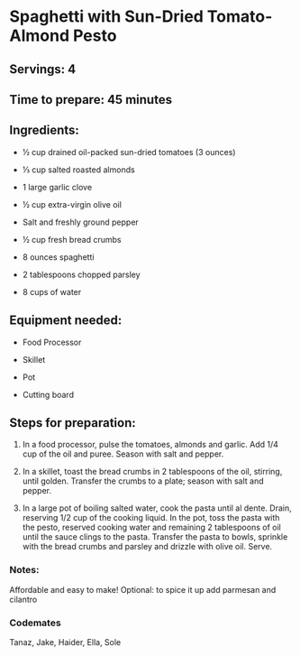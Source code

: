 # Spaghetti with Sun-Dried Tomato-Almond Pesto

## Servings: 4

## Time to prepare: 45 minutes

## Ingredients:

- ½ cup drained oil-packed sun-dried tomatoes (3 ounces)

- ⅓ cup salted roasted almonds

- 1 large garlic clove

- ½ cup extra-virgin olive oil

- Salt and freshly ground pepper

- ½ cup fresh bread crumbs

- 8 ounces spaghetti

- 2 tablespoons chopped parsley

- 8 cups of water

## Equipment needed:

- Food Processor

- Skillet

- Pot

- Cutting board

## Steps for preparation:
1. In a food processor, pulse the tomatoes, almonds and garlic. Add 1/4 cup of the oil and puree. Season with salt and pepper.

2. In a skillet, toast the bread crumbs in 2 tablespoons of the oil, stirring, until golden. Transfer the crumbs to a plate; season with salt and pepper.

3. In a large pot of boiling salted water, cook the pasta until al dente. Drain, reserving 1/2 cup of the cooking liquid. In the pot, toss the pasta with the pesto, reserved cooking water and remaining 2 tablespoons of oil until the sauce clings to the pasta. Transfer the pasta to bowls, sprinkle with the bread crumbs and parsley and drizzle with olive oil. Serve.


### Notes:
Affordable and easy to make! 
Optional: to spice it up add parmesan and cilantro

### Codemates #

Tanaz, Jake, Haider, Ella, Sole
